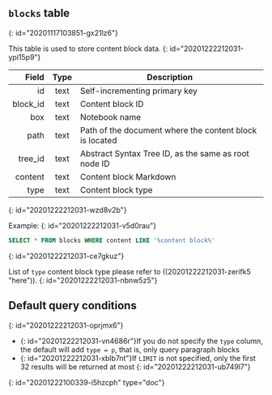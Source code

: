 ## `blocks` table
{: id="20201117103851-gx21lz6"}

This table is used to store content block data.
{: id="20201222212031-ypi15p9"}

|    Field | Type | Description                                             |
| ---------: | :----: | --------------------------------------------------------- |
|       id | text | Self-incrementing primary key                           |
| block_id | text | Content block ID                                        |
|      box | text | Notebook name                                           |
|     path | text | Path of the document where the content block is located |
|  tree_id | text | Abstract Syntax Tree ID, as the same as root node ID    |
|  content | text | Content block Markdown                                  |
|     type | text | Content block type                                      |
{: id="20201222212031-wzd8v2b"}

Example:
{: id="20201222212031-v5d0rau"}

```sql
SELECT * FROM blocks WHERE content LIKE '%content block%'
```
{: id="20201222212031-ce7gkuz"}

List of `type` content block type please refer to ((20201222212031-zerifk5 "here")).
{: id="20201222212031-nbnw5z5"}

## Default query conditions
{: id="20201222212031-oprjmx6"}

* {: id="20201222212031-vn4686r"}If you do not specify the `type` column, the default will add `type = p`, that is, only query paragraph blocks
* {: id="20201222212031-xblb7nt"}If `LIMIT` is not specified, only the first 32 results will be returned at most
{: id="20201222212031-ub749l7"}


{: id="20201222100339-i5hzcph" type="doc"}
